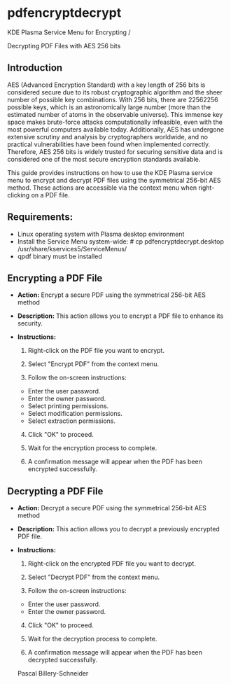 # pdfencryptdecrypt
KDE Plasma Service Menu for Encrypting /

Decrypting PDF Files with AES 256 bits

## Introduction

AES (Advanced Encryption Standard) with a key length of 256 bits is considered secure due to its robust cryptographic algorithm and the sheer number of possible key combinations. With 256 bits, there are 22562256 possible keys, which is an astronomically large number (more than the estimated number of atoms in the observable universe). This immense key space makes brute-force attacks computationally infeasible, even with the most powerful computers available today. Additionally, AES has undergone extensive scrutiny and analysis by cryptographers worldwide, and no practical vulnerabilities have been found when implemented correctly. Therefore, AES 256 bits is widely trusted for securing sensitive data and is considered one of the most secure encryption standards available.

This guide provides instructions on how to use the KDE Plasma service menu to encrypt and
decrypt PDF files using the symmetrical 256-bit AES method. These actions are accessible via the
context menu when right-clicking on a PDF file.

## Requirements:

- Linux operating system with Plasma desktop environment
- Install the Service Menu system-wide: # cp pdfencryptdecrypt.desktop /usr/share/kservices5/ServiceMenus/
- qpdf binary must be installed

## Encrypting a PDF File

- **Action:** Encrypt a secure PDF using the symmetrical 256-bit AES method
- **Description:** This action allows you to encrypt a PDF file to enhance its security.

- **Instructions:**
  1. Right-click on the PDF file you want to encrypt.
  
  2. Select "Encrypt PDF" from the context menu.
  
  3. Follow the on-screen instructions:
  - Enter the user password.
  - Enter the owner password. 
  - Select printing permissions.
  - Select modification permissions.
  - Select extraction permissions.
  
  4. Click "OK" to proceed.

  5. Wait for the encryption process to complete.
  
  6. A confirmation message will appear when the PDF has been encrypted successfully.

## Decrypting a PDF File

- **Action:** Decrypt a secure PDF using the symmetrical 256-bit AES method
- **Description:** This action allows you to decrypt a previously encrypted PDF file.
- **Instructions:**
  1. Right-click on the encrypted PDF file you want to decrypt.

  2. Select "Decrypt PDF" from the context menu.
  
  3. Follow the on-screen instructions:
  - Enter the user password.
  - Enter the owner password.
 
  4. Click "OK" to proceed.

  5. Wait for the decryption process to complete.
  
  6. A confirmation message will appear when the PDF has been decrypted successfully.

  Pascal Billery-Schneider
